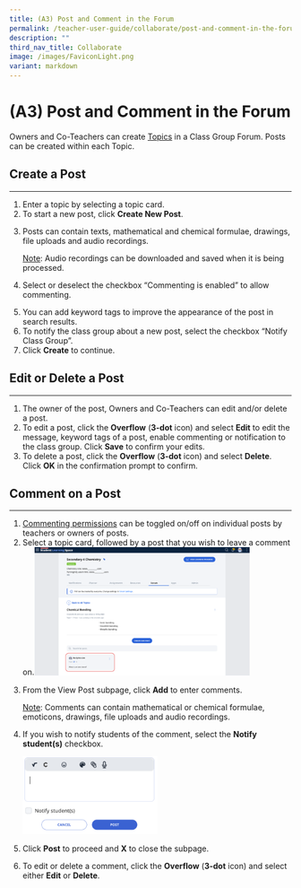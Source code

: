 ```yaml
---
title: (A3) Post and Comment in the Forum
permalink: /teacher-user-guide/collaborate/post-and-comment-in-the-forum/
description: ""
third_nav_title: Collaborate
image: /images/FaviconLight.png
variant: markdown
---
```

<h1 id="-3-post-and-comment-in-the-forum">(A3) Post and Comment in the Forum</h1>
<p>Owners and Co-Teachers can create <a target="_blank" href="/teacher-user-guide/collaborate/add-a-topic/">Topics</a> in a Class Group Forum. Posts can be created within each Topic.</p>
<h2 id="-create-a-post-">Create a Post</h2>
<hr>
<ol>
<li>Enter a topic by selecting a topic card.</li>
<li>To start a new post, click <strong>Create New Post</strong>. </li>
<li><p>Posts can contain texts, mathematical and chemical formulae, drawings, file uploads and audio recordings.</p>
	<p> <u>Note</u>: Audio recordings can be downloaded and saved when it is being processed.</p>
</li>
<li><p>Select or deselect the checkbox “Commenting is enabled” to allow commenting.</p>
</li>
<li>You can add keyword tags to improve the appearance of the post in search results.</li>
<li>To notify the class group about a new post, select the checkbox “Notify Class Group”.</li>
<li>Click <strong>Create</strong> to continue.</li>
</ol>
<h2 id="edit-or-delete-a-post">Edit or Delete a Post</h2>
<hr>
<ol>
<li>The owner of the post, Owners and Co-Teachers can edit and/or delete a post.</li>
<li>To edit a post, click the <strong>Overflow</strong> (<strong>3-dot</strong> icon) and select <strong>Edit</strong> to edit the message, keyword tags of a post, enable commenting or notification to the class group. Click <strong>Save</strong> to confirm your edits.</li>
<li>To delete a post, click the <strong>Overflow</strong> (<strong>3-dot</strong> icon) and select <strong>Delete</strong>. Click <strong><strong>OK</strong></strong> in the confirmation prompt to confirm.</li>
</ol>
<h2 id="-comment-on-a-post-">Comment on a Post</h2>
<hr>
<ol>
<li><a target="_blank" href="/teacher-user-guide/collaborate/change-forum-settings/">Commenting permissions</a> can be toggled on/off on individual posts by teachers or owners of posts. </li>
<li>Select a topic card, followed by a post that you wish to leave a comment on.<img alt="Post and Comment in the Forum" style="width: 80%;" src="/images/2Teacher/C-TopicCard1.png"></li>
<li><p>From the View Post subpage, click <strong>Add</strong> to enter comments.</p>
	<p><u>Note</u>: Comments can contain mathematical or chemical formulae, emoticons, drawings, file uploads and audio recordings.</p>
</li>
<li><p>If you wish to notify students of the comment, select the&nbsp;<strong>Notify student(s)</strong> checkbox.</p>
</li>
<img alt="Post and Comment in the Forum" style="width: 50%;" src="/images/2Teacher/C_Postforum.png">	
<li><p>Click <strong>Post</strong> to proceed and <strong>X</strong> to close the subpage.</p>
</li>
<li>To edit or delete a comment, click the <strong>Overflow</strong> (<strong>3-dot</strong> icon) and select either <strong>Edit</strong> or <strong>Delete</strong>.</li>
</ol>